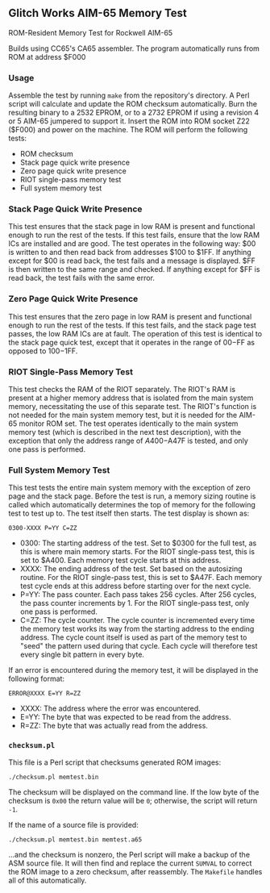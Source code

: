 Glitch Works AIM-65 Memory Test
-------------------------------

ROM-Resident Memory Test for Rockwell AIM-65

Builds using CC65's CA65 assembler. The program automatically runs from ROM at address $F000

### Usage

Assemble the test by running `make` from the repository's directory. A Perl script will calculate and update the ROM checksum automatically. Burn the resulting binary to a 2532 EPROM, or to a 2732 EPROM if using a revision 4 or 5 AIM-65 jumpered to support it. Insert the ROM into ROM socket Z22 ($F000) and power on the machine. The ROM will perform the following tests:

* ROM checksum
* Stack page quick write presence
* Zero page quick write presence
* RIOT single-pass memory test
* Full system memory test

### Stack Page Quick Write Presence

This test ensures that the stack page in low RAM is present and functional enough to run the rest of the tests. If this test fails, ensure that the low RAM ICs are installed and are good. The test operates in the following way: $00 is written to and then read back from addresses $100 to $1FF. If anything except for $00 is read back, the test fails and a message is displayed. $FF is then written to the same range and checked. If anything except for $FF is read back, the test fails with the same error.

### Zero Page Quick Write Presence

This test ensures that the zero page in low RAM is present and functional enough to run the rest of the tests. If this test fails, and the stack page test passes, the low RAM ICs are at fault. The operation of this test is identical to the stack page quick test, except that it operates in the range of $00-$FF as opposed to $100-$1FF.

### RIOT Single-Pass Memory Test

This test checks the RAM of the RIOT separately. The RIOT's RAM is present at a higher memory address that is isolated from the main system memory, necessitating the use of this separate test. The RIOT's function is not needed for the main system memory test, but it is needed for the AIM-65 monitor ROM set. The test operates identically to the main system memory test (which is described in the next test description), with the exception that only the address range of $A400-$A47F is tested,
and only one pass is performed.

### Full System Memory Test

This test tests the entire main system memory with the exception of zero page and the stack page. Before the test is run, a memory sizing routine is called which automatically determines the top of memory for the following test to test up to. The test itself then starts. The test display is shown as:

`0300-XXXX P=YY C=ZZ`

- 0300: The starting address of the test. Set to $0300 for the full test, as this is where main memory starts. For the RIOT single-pass test, this is set to $A400. Each memory test cycle starts at this address.
- XXXX: The ending address of the test. Set based on the autosizing routine. For the RIOT single-pass test, this is set to $A47F. Each memory test cycle ends at this address before starting over for the next cycle.
- P=YY: The pass counter. Each pass takes 256 cycles. After 256 cycles, the pass counter increments by 1. For the RIOT single-pass test, only one pass is performed.
- C=ZZ: The cycle counter. The cycle counter is incremented every time the memory test works its way from the starting address to the ending address. The cycle count itself is used as part of the memory test to "seed" the pattern used during that cycle. Each cycle will therefore test every single bit pattern in every byte.

If an error is encountered during the memory test, it will be displayed in the following format:

`ERROR@XXXX E=YY R=ZZ`

- XXXX: The address where the error was encountered.
- E=YY: The byte that was expected to be read from the address.
- R=ZZ: The byte that was actually read from the address.

### `checksum.pl`

This file is a Perl script that checksums generated ROM images:

```
./checksum.pl memtest.bin
```

The checksum will be displayed on the command line. If the low byte of the checksum is `0x00` the return value will be `0`; otherwise, the script will return `-1`.

If the name of a source file is provided:

```
./checksum.pl memtest.bin memtest.a65
```

...and the checksum is nonzero, the Perl script will make a backup of the ASM source file. It will then find and replace the current `SUMVAL` to correct the ROM image to a zero checksum, after reassembly. The `Makefile` handles all of this automatically.

